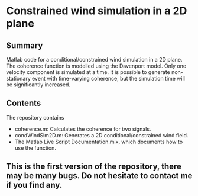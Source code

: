 # Constrained wind simulation in a 2D plane

## Summary
 
Matlab code for a conditional/constrained wind simulation in a 2D plane. The coherence function is modelled using the Davenport model. Only one velocity component is simulated at a time. It is possible to generate non-stationary event with time-varying coherence, but the simulation time will be significantly increased.
 
## Contents

The repository contains

  - coherence.m: Calculates the coherence for two signals.
  - condWindSim2D.m: Generates a 2D conditional/constrained wind field.
  - The Matlab Live Script Documentation.mlx, which documents how to use the function.


## This is the first version of the repository, there may be many bugs. Do not hesitate to contact me if you find any.

